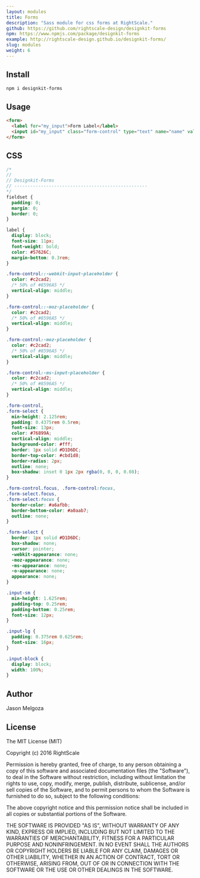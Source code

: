 ```yaml
---
layout: modules
title: Forms
description: "Sass module for css forms at RightScale."
github: https://github.com/rightscale-design/designkit-forms
npm: https://www.npmjs.com/package/designkit-forms
example: http://rightscale-design.github.io/designkit-forms/
slug: modules
weight: 6
---
```


## Install

```bash
npm i designkit-forms
```

## Usage

```html
<form>
  <label for="my_input">Form Label</label>
  <input id="my_input" class="form-control" type="text" name="name" value="" placeholder="Placeholder text...">
</form>
```

## CSS

```css
/*
//
// Designkit-Forms
// --------------------------------------------------
*/
fieldset {
  padding: 0;
  margin: 0;
  border: 0;
}

label {
  display: block;
  font-size: 11px;
  font-weight: bold;
  color: #57626C;
  margin-bottom: 0.3rem;
}

.form-control::-webkit-input-placeholder {
  color: #c2cad2;
  /* 50% of #8596A5 */
  vertical-align: middle;
}

.form-control::-moz-placeholder {
  color: #c2cad2;
  /* 50% of #8596A5 */
  vertical-align: middle;
}

.form-control:-moz-placeholder {
  color: #c2cad2;
  /* 50% of #8596A5 */
  vertical-align: middle;
}

.form-control:-ms-input-placeholder {
  color: #c2cad2;
  /* 50% of #8596A5 */
  vertical-align: middle;
}

.form-control,
.form-select {
  min-height: 2.125rem;
  padding: 0.4375rem 0.5rem;
  font-size: 13px;
  color: #76899A;
  vertical-align: middle;
  background-color: #fff;
  border: 1px solid #D1D6DC;
  border-top-color: #cbd1d8;
  border-radius: 2px;
  outline: none;
  box-shadow: inset 0 1px 2px rgba(0, 0, 0, 0.08);
}

.form-control.focus, .form-control:focus,
.form-select.focus,
.form-select:focus {
  border-color: #a6afbb;
  border-bottom-color: #a0aab7;
  outline: none;
}

.form-select {
  border: 1px solid #D1D6DC;
  box-shadow: none;
  cursor: pointer;
  -webkit-appearance: none;
  -moz-appearance: none;
  -ms-appearance: none;
  -o-appearance: none;
  appearance: none;
}

.input-sm {
  min-height: 1.625rem;
  padding-top: 0.25rem;
  padding-bottom: 0.25rem;
  font-size: 12px;
}

.input-lg {
  padding: 0.375rem 0.625rem;
  font-size: 16px;
}

.input-block {
  display: block;
  width: 100%;
}
```

## Author

Jason Melgoza

## License

The MIT License (MIT)

Copyright (c) 2016 RightScale

Permission is hereby granted, free of charge, to any person obtaining a copy
of this software and associated documentation files (the "Software"), to deal
in the Software without restriction, including without limitation the rights
to use, copy, modify, merge, publish, distribute, sublicense, and/or sell
copies of the Software, and to permit persons to whom the Software is
furnished to do so, subject to the following conditions:

The above copyright notice and this permission notice shall be included in all
copies or substantial portions of the Software.

THE SOFTWARE IS PROVIDED "AS IS", WITHOUT WARRANTY OF ANY KIND, EXPRESS OR
IMPLIED, INCLUDING BUT NOT LIMITED TO THE WARRANTIES OF MERCHANTABILITY,
FITNESS FOR A PARTICULAR PURPOSE AND NONINFRINGEMENT. IN NO EVENT SHALL THE
AUTHORS OR COPYRIGHT HOLDERS BE LIABLE FOR ANY CLAIM, DAMAGES OR OTHER
LIABILITY, WHETHER IN AN ACTION OF CONTRACT, TORT OR OTHERWISE, ARISING FROM,
OUT OF OR IN CONNECTION WITH THE SOFTWARE OR THE USE OR OTHER DEALINGS IN THE
SOFTWARE.
